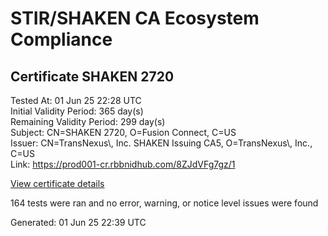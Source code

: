 # STIR/SHAKEN CA Ecosystem Compliance

## Certificate SHAKEN 2720

Tested At: 01 Jun 25 22:28 UTC\
Initial Validity Period: 365 day(s)\
Remaining Validity Period: 299 day(s)\
Subject: CN=SHAKEN 2720, O=Fusion Connect, C=US\
Issuer: CN=TransNexus\\, Inc. SHAKEN Issuing CA5, O=TransNexus\\, Inc., C=US\
Link: https://prod001-cr.rbbnidhub.com/8ZJdVFg7gz/1

[View certificate details](https://x509.io/?cert=MIICzjCCAnSgAwIBAgIQfju%2FdCekU0mNlrQRahpZejAKBggqhkjOPQQDAjBWMQswCQYDVQQGEwJVUzEZMBcGA1UEChMQVHJhbnNOZXh1cywgSW5jLjEsMCoGA1UEAxMjVHJhbnNOZXh1cywgSW5jLiBTSEFLRU4gSXNzdWluZyBDQTUwHhcNMjUwMzI3MjE1NDIwWhcNMjYwMzI3MjE1NDE5WjA8MQswCQYDVQQGEwJVUzEXMBUGA1UEChMORnVzaW9uIENvbm5lY3QxFDASBgNVBAMTC1NIQUtFTiAyNzIwMFkwEwYHKoZIzj0CAQYIKoZIzj0DAQcDQgAE4xk3BBjrXty27%2FCu8pcjY7BlDJKrGFmNubKPfwpBLuQ9xaoRWOImLlUIaqHzen90jx91hSvp%2FvC6m9UnhPmpMaOCATwwggE4MAwGA1UdEwEB%2FwQCMAAwDgYDVR0PAQH%2FBAQDAgeAMB0GA1UdDgQWBBQNIRjaUNB%2Bhr3iKzYbw25he92RPjAfBgNVHSMEGDAWgBTaALOH%2BII%2Fv7oiomRjtfYvzI51yjAXBgNVHSAEEDAOMAwGCmCGSAGG%2FwkBAQQwgaYGA1UdHwSBnjCBmzCBmKA6oDiGNmh0dHBzOi8vYXV0aGVudGljYXRlLWFwaS5pY29uZWN0aXYuY29tL2Rvd25sb2FkL3YxL2NybKJapFgwVjEUMBIGA1UEBwwLQnJpZGdld2F0ZXIxCzAJBgNVBAgMAk5KMRMwEQYDVQQDDApTVEktUEEgQ1JMMQswCQYDVQQGEwJVUzEPMA0GA1UECgwGU1RJLVBBMBYGCCsGAQUFBwEaBAowCKAGFgQyNzIwMAoGCCqGSM49BAMCA0gAMEUCIQC%2B1AHLslcccNOZ0okuu%2F98OqegcGXimjr%2BkjpHDH%2BKyAIgb5KuDuhfjvQPbj5kHeyzGYSmsDf32DBxnbiyBNIiI%2Bc%3D)

164 tests were ran and no error, warning, or notice level issues were found


Generated: 01 Jun 25 22:39 UTC
